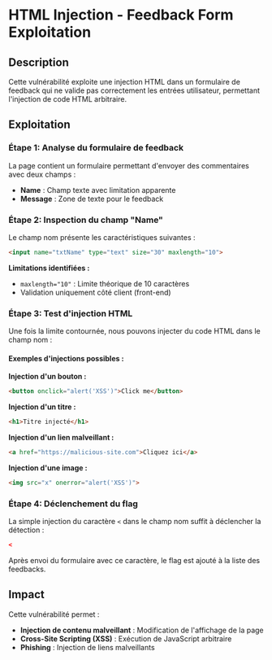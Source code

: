 # HTML Injection - Feedback Form Exploitation

## Description
Cette vulnérabilité exploite une injection HTML dans un formulaire de feedback qui ne valide pas correctement les entrées utilisateur, permettant l'injection de code HTML arbitraire.

## Exploitation

### Étape 1: Analyse du formulaire de feedback
La page contient un formulaire permettant d'envoyer des commentaires avec deux champs :
- **Name** : Champ texte avec limitation apparente
- **Message** : Zone de texte pour le feedback

### Étape 2: Inspection du champ "Name"
Le champ nom présente les caractéristiques suivantes :

```html
<input name="txtName" type="text" size="30" maxlength="10">
```

**Limitations identifiées :**
- `maxlength="10"` : Limite théorique de 10 caractères
- Validation uniquement côté client (front-end)

### Étape 3: Test d'injection HTML
Une fois la limite contournée, nous pouvons injecter du code HTML dans le champ nom :

#### **Exemples d'injections possibles :**

**Injection d'un bouton :**
```html
<button onclick="alert('XSS')">Click me</button>
```

**Injection d'un titre :**
```html
<h1>Titre injecté</h1>
```

**Injection d'un lien malveillant :**
```html
<a href="https://malicious-site.com">Cliquez ici</a>
```

**Injection d'une image :**
```html
<img src="x" onerror="alert('XSS')">
```

### Étape 4: Déclenchement du flag
La simple injection du caractère `<` dans le champ nom suffit à déclencher la détection :

```html
<
```

Après envoi du formulaire avec ce caractère, le flag est ajouté à la liste des feedbacks.

## Impact

Cette vulnérabilité permet :
- **Injection de contenu malveillant** : Modification de l'affichage de la page
- **Cross-Site Scripting (XSS)** : Exécution de JavaScript arbitraire
- **Phishing** : Injection de liens malveillants

